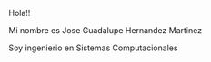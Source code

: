 Hola!!

Mi nombre es Jose Guadalupe Hernandez Martinez

Soy ingenierio en Sistemas Computacionales


<!---
JoseGuaHerMar/JoseGuaHerMar is a ✨ special ✨ repository because its `README.md` (this file) appears on your GitHub profile.
You can click the Preview link to take a look at your changes.
--->
